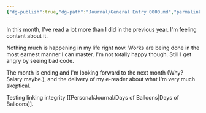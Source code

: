 ```yaml
---
{"dg-publish":true,"dg-path":"Journal/General Entry 0000.md","permalink":"/journal/general-entry-0000/","title":"General Entry 0000","tags":["জীবন"],"created":"2019-01-23T11:00:13+06:00","updated":"2022-12-14T16:38:22+06:00"}
---
```


In this month, I've read a lot more than I did in the previous year. I'm feeling content about it.

Nothing much is happening in my life right now. Works are being done in the most earnest manner I can master. I'm not totally happy though. Still I get angry by seeing bad code.

The month is ending and I'm looking forward to the next month (Why? Salary maybe.), and the delivery of my e-reader about what I'm very much skeptical.

Testing linking integrity [[Personal/Journal/Days of Balloons\|Days of Balloons]].
